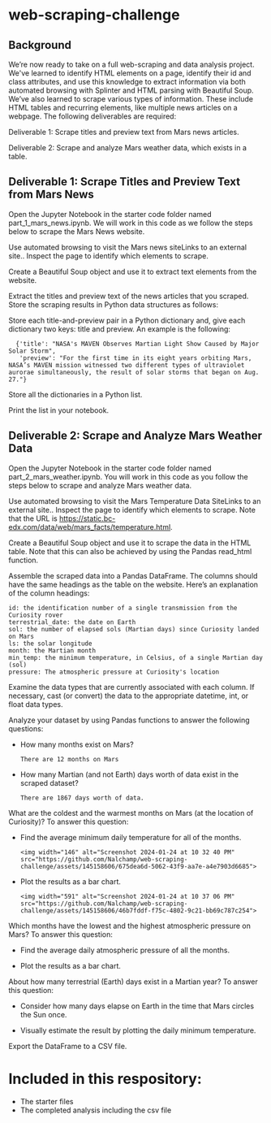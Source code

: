 # web-scraping-challenge

## Background

We’re now ready to take on a full web-scraping and data analysis project. We've learned to identify HTML elements on a page, identify their id and class attributes, and use this knowledge to extract information via both automated browsing with Splinter and HTML parsing with Beautiful Soup. We’ve also learned to scrape various types of information. These include HTML tables and recurring elements, like multiple news articles on a webpage. The following deliverables are required:

  Deliverable 1: Scrape titles and preview text from Mars news articles.
  
  Deliverable 2: Scrape and analyze Mars weather data, which exists in a table.

## Deliverable 1: Scrape Titles and Preview Text from Mars News

Open the Jupyter Notebook in the starter code folder named part_1_mars_news.ipynb. We will work in this code as we follow the steps below to scrape the Mars News website.

  Use automated browsing to visit the Mars news siteLinks to an external site.. Inspect the page to identify which elements to scrape.
  
  Create a Beautiful Soup object and use it to extract text elements from the website.
  
  Extract the titles and preview text of the news articles that you scraped. Store the scraping results in Python data structures as follows:
  
  Store each title-and-preview pair in a Python dictionary and, give each dictionary two keys: title and preview. An example is the following:
    
      {'title': "NASA's MAVEN Observes Martian Light Show Caused by Major Solar Storm", 
       'preview': "For the first time in its eight years orbiting Mars, NASA’s MAVEN mission witnessed two different types of ultraviolet aurorae simultaneously, the result of solar storms that began on Aug. 27."}
       
  Store all the dictionaries in a Python list.  
    
  Print the list in your notebook.

## Deliverable 2: Scrape and Analyze Mars Weather Data

Open the Jupyter Notebook in the starter code folder named part_2_mars_weather.ipynb. You will work in this code as you follow the steps below to scrape and analyze Mars weather data.

  Use automated browsing to visit the Mars Temperature Data SiteLinks to an external site.. Inspect the page to identify which elements to scrape. Note that the URL is https://static.bc-edx.com/data/web/mars_facts/temperature.html.
  
  Create a Beautiful Soup object and use it to scrape the data in the HTML table. Note that this can also be achieved by using the Pandas read_html function. 
  
  Assemble the scraped data into a Pandas DataFrame. The columns should have the same headings as the table on the website. Here’s an explanation of the column headings:
  
    id: the identification number of a single transmission from the Curiosity rover
    terrestrial_date: the date on Earth
    sol: the number of elapsed sols (Martian days) since Curiosity landed on Mars
    ls: the solar longitude
    month: the Martian month
    min_temp: the minimum temperature, in Celsius, of a single Martian day (sol)
    pressure: The atmospheric pressure at Curiosity's location
    
  Examine the data types that are currently associated with each column. If necessary, cast (or convert) the data to the appropriate datetime, int, or float data types.
  
  Analyze your dataset by using Pandas functions to answer the following questions:
  
  - How many months exist on Mars?
    
        There are 12 months on Mars
  
  - How many Martian (and not Earth) days worth of data exist in the scraped dataset?

        There are 1867 days worth of data.
  
  What are the coldest and the warmest months on Mars (at the location of Curiosity)? To answer this question:
  
  - Find the average minimum daily temperature for all of the months.

        <img width="146" alt="Screenshot 2024-01-24 at 10 32 40 PM" src="https://github.com/Nalchamp/web-scraping-challenge/assets/145158606/675dea6d-5062-43f9-aa7e-a4e7903d6685">

  
  - Plot the results as a bar chart.

        <img width="591" alt="Screenshot 2024-01-24 at 10 37 06 PM" src="https://github.com/Nalchamp/web-scraping-challenge/assets/145158606/46b7fddf-f75c-4802-9c21-bb69c787c254">


  
  Which months have the lowest and the highest atmospheric pressure on Mars? To answer this question:
  
  - Find the average daily atmospheric pressure of all the months.
        
  
  - Plot the results as a bar chart.
  
  About how many terrestrial (Earth) days exist in a Martian year? To answer this question:
  
  - Consider how many days elapse on Earth in the time that Mars circles the Sun once.
  
  - Visually estimate the result by plotting the daily minimum temperature.
  
  Export the DataFrame to a CSV file.


# Included in this respository: 
  - The starter files
  - The completed analysis including the csv file




